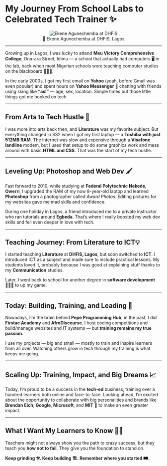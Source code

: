 # My Journey From School Labs to Celebrated Tech Trainer ✨

<center>  
  <figure>  
    <img src="https://agunechembaekene.wordpress.com/wp-content/uploads/2025/05/me-at-dhfis.jpg" alt="Ekene Agunechemba at DHFIS">  
    <figcaption>📍 Ekene Agunechemba at DHFIS, Lagos</figcaption>  
  </figure>  
</center>

---

Growing up in Lagos, I was lucky to attend **Meu Victory Comprehensive College**, Ona-ara Street, Idimu — a school that actually had computers 🖥️ in the lab, back when most Nigerian schools were teaching computer studies on the blackboard 🧑🏽‍🏫.

In the early 2000s, I got my first email on **Yahoo** (yeah, before Gmail was even popular) and spent hours on **Yahoo Messenger** 💬 chatting with friends using slang like **“asl”** — age, sex, location. Simple times but those little things got me hooked on tech.

---

## From Arts to Tech Hustle 🎨

I was more into arts back then, and **Literature** was my favorite subject. But everything changed in SS2 when I got my first laptop — a **Toshiba with just 512MB RAM**. The internet was slow and expensive through a **Visafone landline** modem, but I used that setup to do some graphics work and mess around with basic **HTML and CSS**. That was the start of my tech hustle.

---

## Leveling Up: Photoshop and Web Dev 🖌️

Fast forward to 2010, while studying at **Federal Polytechnic Nekede, Owerri**, I upgraded the RAM of my now 8-year-old laptop and learned **Photoshop** from a photographer called *Award Photos*. Editing pictures for my websites gave me mad skills and confidence.

During one holiday in Lagos, a friend introduced me to a private instructor who ran tutorials around **Egbeda**. That’s where I really boosted my web dev skills and fell even deeper in love with tech.

---

## Teaching Journey: From Literature to ICT💡

I started teaching **Literature** at **DHFIS, Lagos**, but soon switched to **ICT**. I introduced ICT as a subject and made sure to include practical lessons. My students loved it, probably because I was good at explaining stuff thanks to my **Communication** studies.

Later, I went back to school for another degree in **software development** 👨🏽‍🎓 to up my game.

---

## Today: Building, Training, and Leading 🚀

Nowadays, I’m the brain behind **Pepe Programming Hub**; in the past, I did **Firstac Academy** and **AfroDiscourse**. I host coding competitions and build/manage websites and IT systems — but **training remains my true passion**.

I use my projects — big and small — mostly to train and inspire learners from all over. Watching others grow in tech through my training is what keeps me going.

---

## Scaling Up: Training, Impact, and Big Dreams 📈

Today, I’m proud to be a success in the **tech-ed** business, training over a hundred learners both online and face-to-face. Looking ahead, I’m excited about the opportunity to collaborate with big personalities and brands like **Brendan Eich**, **Google**, **Microsoft**, and **MIT** 🤝 to make an even greater impact.

---

## What I Want My Learners to Know 👶🏽

Teachers might not always show you the path to crazy success, but they teach you **how not to fail**. They give you the foundation to stand on.

**Keep grinding ⚒️. Keep building 🏗️. Remember where you started 🛤️.**
